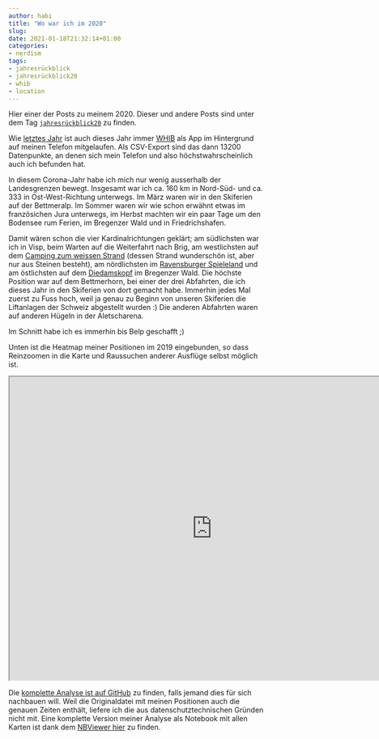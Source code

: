 ```yaml
---
author: habi
title: "Wo war ich im 2020"
slug: 
date: 2021-01-18T21:32:14+01:00
categories:
- nerdism
tags:
- jahresrückblick
- jahresrückblick20
- whib
- location
---
```


Hier einer der Posts zu meinem 2020.
Dieser und andere Posts sind unter dem Tag <a href="https://habi.gna.ch/tag/jahresruckblick20"><code>jahresrückblick20</code></a> zu finden.

Wie <a href="https://habi.gna.ch/2020/01/09/wo-war-ich-im-2019/">letztes Jahr</a> ist auch dieses Jahr immer <a href="http://www.bleatinc.com/">WHIB</a> als App im Hintergrund auf meinen Telefon mitgelaufen.
Als CSV-Export sind das dann 13200 Datenpunkte, an denen sich mein Telefon und also höchstwahrscheinlich auch ich befunden hat.

In diesem Corona-Jahr habe ich mich nur wenig ausserhalb der Landesgrenzen bewegt.
Insgesamt war ich ca. 160 km in Nord-Süd- und ca. 333 in Ost-West-Richtung unterwegs.
Im März waren wir in den Skiferien auf der Bettmeralp.
Im Sommer waren wir wie schon erwähnt etwas im französichen Jura unterwegs, im Herbst machten wir ein paar Tage um den Bodensee rum Ferien, im Bregenzer Wald und in Friedrichshafen.

Damit wären schon die vier Kardinalrichtungen geklärt; am südlichsten war ich in Visp, beim Warten auf die Weiterfahrt nach Brig, am westlichsten auf dem <a href="https://www.openstreetmap.org/way/168355396">Camping zum weissen Strand</a> (dessen Strand wunderschön ist, aber nur aus Steinen besteht), am nördlichsten im <a href="https://www.openstreetmap.org/way/26473431">Ravensburger Spieleland</a> und am östlichsten auf dem <a href="https://www.openstreetmap.org/node/855157805#map=13/47.3391/10.0435">Diedamskopf</a> im Bregenzer Wald.
Die höchste Position war auf dem Bettmerhorn, bei einer der drei Abfahrten, die ich dieses Jahr in den Skiferien von dort gemacht habe.
Immerhin jedes Mal zuerst zu Fuss hoch, weil ja genau zu Beginn von unseren Skiferien die Liftanlagen der Schweiz abgestellt wurden :)
Die anderen Abfahrten waren auf anderen Hügeln in der Aletscharena.

Im Schnitt habe ich es immerhin bis Belp geschafft ;)

Unten ist die Heatmap meiner Positionen im 2019 eingebunden, so dass Reinzoomen in die Karte und Raussuchen anderer Ausflüge selbst möglich ist.

<iframe src="https://habi.gna.ch/wp-content/uploads/2021/01/map-heat.html" width="800" height="600"></iframe>

Die <a href="https://github.com/habi/jahresrueckblick">komplette Analyse ist auf GitHub</a> zu finden, falls jemand dies für sich nachbauen will.
Weil die Originaldatei mit meinen Positionen auch die genauen Zeiten enthält, liefere ich die aus datenschutztechnischen Gründen nicht mit.
Eine komplette Version meiner Analyse als Notebook mit allen Karten ist dank dem <a href="https://nbviewer.jupyter.org/github/habi/jahresrueckblick/blob/master/WHIB.ipynb">NBViewer hier</a> zu finden.